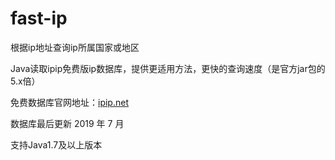 # fast-ip
 
 根据ip地址查询ip所属国家或地区
 
 Java读取ipip免费版ip数据库，提供更适用方法，更快的查询速度（是官方jar包的5.x倍）
 
 免费数据库官网地址：<a href="https://www.ipip.net/" target="_blank">ipip.net</a>
 
 数据库最后更新 2019 年 7 月

 支持Java1.7及以上版本
